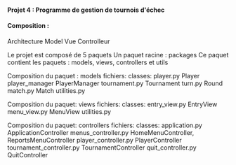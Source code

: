 #### Projet 4 : Programme de gestion de tournois d'échec

#### Composition :
Architecture Model Vue Controlleur

Le projet est composé de 5 paquets
Un paquet racine : packages 
Ce paquet contient les paquets : models, views, controllers et utils

Composition du paquet : models
                            fichiers:               classes: 
                            player.py               Player 
                            player_manager          PlayerManager
                            tournament.py           Tournament
                            turn.py                 Round
                            match.py                Match
                            utilities.py

Composition du paquet: views
                            fichiers:               classes:
                            entry_view.py           EntryView
                            menu_view.py            MenuView
                            utilities.py

Composition du paquet: controllers
                            fichiers:                   classes:
                            application.py              ApplicationController
                            menus_controller.py         HomeMenuController, ReportsMenuController 
                            player_controller.py        PlayerController
                            tournament_controller.py    TournamentController
                            quit_controller.py          QuitController


